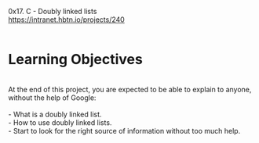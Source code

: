 0x17. C - Doubly linked lists<br>
https://intranet.hbtn.io/projects/240<br>
<br>
# Learning Objectives<br>
<br>
At the end of this project, you are expected to be able to explain to anyone, without the help of Google:<br>
<br>
- What is a doubly linked list.<br>
- How to use doubly linked lists.<br>
- Start to look for the right source of information without too much help.<br>
<br>

